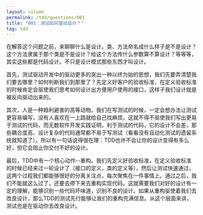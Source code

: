 ```yaml
---
layout: column
permalink: /tdd/questions/001
title: "001：测试如何驱动设计？"
tag: tdd
---
```



在解答这个问题之前，来聊聊什么是设计。类、方法命名成什么样子是不是设计？这个方法隶属于那个类是不是设计？给这个方法传什么参数算不算设计？等等等，其实这些都是代码设计。不只是设计模式那些东西才叫设计。

首先，测试驱动开发中的驱动更多的突出一种以终为始的思想，我们先要弄清楚我们要去哪里？如何判断我们到那里了？先定义好客户的验收标准，在定义验收标准的时候肯定会驱使我们思考如何设计出方便用户使用的接口，这样子我们设计就是被反向驱动出来的。

其次，人是一种趋利避害的高等动物。我们在写测试的时候，一定会想办法让测试更容易编写，没有人喜欢在一上路就给自己找麻烦，这就不得不驱使我们写出更易于测试的代码，而无数软件开发实践证明，利于测试的代码，它的设计不会差，那些耦合度高、设计复杂的代码通常都不易于写测试（看看没有自动化测试的遗留系统就知道了）。所以有一句话说得很在理：TDD也许不会让你的设计变得有多么好，但它会阻止你交付不好的设计。

最后，TDD中有一个核心动作--重构。我们先定义好验收标准，在定义验收标准的时候已经来过一轮设计了（接口的定义，类的定义等），然后让测试快速通过，这两个过程我们都能够很好的分离关注点，每次聚焦在一件事情上。通过之后，我们不能就这么过了，还要去停下来去重构实现代码，这就需要我们对好的设计有一定的理解，能够识别一些代码坏味道，识别不良的设计。如果从重构驱使着我们去改良设计，那么TDD的测试先行能够让我们的重构充满信息。从这个层面来讲，测试也是在驱动你去改良设计。

